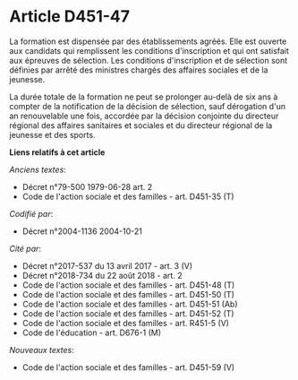 # Article D451-47

La formation est dispensée par des établissements agréés. Elle est ouverte aux candidats qui remplissent les conditions
d'inscription et qui ont satisfait aux épreuves de sélection. Les conditions d'inscription et de sélection sont définies par
arrêté des ministres chargés des affaires sociales et de la jeunesse.

La durée totale de la formation ne peut se prolonger au-delà de six ans à compter de la notification de la décision de
sélection, sauf dérogation d'un an renouvelable une fois, accordée par la décision conjointe du directeur régional des
affaires sanitaires et sociales et du directeur régional de la jeunesse et des sports.

**Liens relatifs à cet article**

_Anciens textes_:

  - Décret n°79-500 1979-06-28 art. 2
  - Code de l'action sociale et des familles - art. D451-35 (T)

_Codifié par_:

  - Décret n°2004-1136 2004-10-21

_Cité par_:

  - Décret n°2017-537 du 13 avril 2017 - art. 3 (V)
  - Décret n°2018-734 du 22 août 2018 - art. 2
  - Code de l'action sociale et des familles - art. D451-48 (T)
  - Code de l'action sociale et des familles - art. D451-50 (T)
  - Code de l'action sociale et des familles - art. D451-51 (Ab)
  - Code de l'action sociale et des familles - art. D451-52 (T)
  - Code de l'action sociale et des familles - art. R451-5 (V)
  - Code de l'éducation - art. D676-1 (M)

_Nouveaux textes_:

  - Code de l'action sociale et des familles - art. D451-59 (V)

